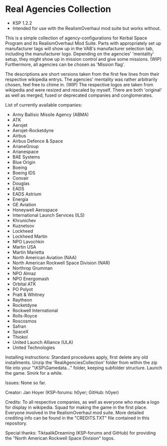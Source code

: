 # Real Agencies Collection

- KSP 1.2.2
- Intended for use with the RealismOverhaul mod suite but works without.


This is a simple collection of agency-configurations for Kerbal Space Program and its RealismOverhaul Mod Suite.
Parts with appropriately set up manufacturer tags will show up in the VAB's manufacturer selection tab, including the manufacturer logo.
Depending on the agencies' 'mentality' setup, they might show up in mission control and give some missions. (WIP)
Furthermore, all agencies can be chosen as 'Mission flag'.

The descriptions are short versions taken from the first few lines from their respective wikipedia entrys.
The agencies' mentality was rather arbitrarily chosen, feel free to chime in. (WIP)
The respective logos are taken from wikipedia and were resized and rescaled by myself.
There are both 'original' as well as merged, fused or deprecated companies and conglomerates.



List of currently available companies:

- Army Ballisic Missile Agency (ABMA)
- ATK
- Aerojet
- Aerojet-Rocketdyne
- Airbus
- Airbus Defence & Space
- ArianeGroup
- Arianespace
- BAE Systems
- Blue Origin
- Boeing
- Boeing IDS
- Convair
- Douglas
- EADS
- EADS Astrium
- Energia
- GE Aviation
- Honeywell Aerospace
- International Launch Services (ILS)
- Khrunichev
- Kuznetsov
- Lockheed
- Lockheed Martin
- NPO Lavochkin
- Martin USA
- Martin Marietta
- North American Aviation (NAA)
- North American Rockwell Space Division (NAR)
- Northrop Grumman
- NPO Almaz
- NPO Energomash
- Orbital ATK
- PO Polyot
- Pratt & Whitney
- Raytheon
- Rocketdyne
- Rockwell International
- Rolls-Royce
- Roscosmos
- Safran
- SpaceX
- Thiokol
- United Launch Alliance (ULA)
- United Technologies



Installing instructions:
Standard procedures apply, first delete any old installments.
Unzip the 'RealAgenciesCollection' folder from within the zip file into your "\KSP\Gamedata\..." folder, keeping subfolder structure.
Launch the game.
Smirk for a while.



Issues:
None so far.

Creator:
Jan Hoyer (KSP-forums: h0yer; GitHub: h0yer)

Credits:
To all respective companies, as well as everyone who made a logo for display in wikipedia.
Squad for making the game in the first place.
Everyone involved in the RealismOverhaul mod suite.
More detailed crediting info can be found in the "CREDITS.TXT" file contained in this repository.

Special thanks:
TiktaalikDreaming (KSP-forums and GitHub) for providing the "North American Rockwell Space Division" logos.
